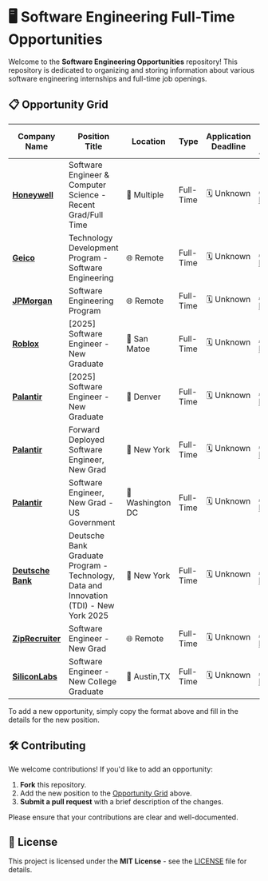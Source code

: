 # 🖥️ Software Engineering Full-Time Opportunities

Welcome to the **Software Engineering Opportunities** repository! This repository is dedicated to organizing and storing information about various software engineering internships and full-time job openings. 

## 📋 Opportunity Grid

| **Company Name** | **Position Title**          | **Location**           | **Type**       | **Application Deadline** | **Link to Apply**  |
| ---------------- | --------------------------- | ---------------------- | -------------- | ------------------------ | ------------------ |
| [**Honeywell**](https://www.linkedin.com/company/honeywell/) | Software Engineer & Computer Science - Recent Grad/Full Time | 📍 Multiple               | Full-Time     | 🗓️ Unknown            | [**Apply Here**](https://careers.honeywell.com/us/en/job/req460344/Software-Engineer-Computer-Science-Recent-Grad-Full-Time) |
| [**Geico**](https://www.linkedin.com/company/geico/) | Technology Development Program - Software Engineering   | 🌐 Remote    | Full-Time      | 🗓️ Unknown           | [**Apply Here**](https://geico.wd1.myworkdayjobs.com/en-US/External/job/Technology-Development-Program---Software-Engineering_R0051974) |
| [**JPMorgan**](https://www.linkedin.com/company/jpmorgan/) | Software Engineering Program          | 🌐 Remote               | Full-Time     | 🗓️ Unknown             | [**Apply Here**](https://careers.jpmorgan.com/global/en/students/programs/software-engineer-fulltime) |
| [**Roblox**](https://www.linkedin.com/company/roblox/) | [2025] Software Engineer - New Graduate         | 📍 San Matoe              | Full-Time     | 🗓️ Unknown             | [**Apply Here**](https://careers.roblox.com/jobs/6086753?gh_jid=6086753&gh_src=c80812c41usn) |
| [**Palantir**](https://www.linkedin.com/company/palantir-technologies/) | [2025] Software Engineer - New Graduate         | 📍 Denver              | Full-Time     | 🗓️ Unknown             | [**Apply Here**](https://jobs.lever.co/palantir/c34b424e-caf2-455a-b104-ae1096ccca29/) |
| [**Palantir**](https://www.linkedin.com/company/palantir-technologies/) | Forward Deployed Software Engineer, New Grad         | 📍 New York              | Full-Time     | 🗓️ Unknown             | [**Apply Here**](https://jobs.lever.co/palantir/8dcdb586-46ae-4f94-9d05-7f1989400049/) |
| [**Palantir**](https://www.linkedin.com/company/palantir-technologies/) | Software Engineer, New Grad - US Government         | 📍 Washington DC              | Full-Time     | 🗓️ Unknown             | [**Apply Here**](https://jobs.lever.co/palantir/19d5e5f8-37a6-4a6f-b2ca-423370b3a1c2/) |
| [**Deutsche Bank**](https://www.linkedin.com/company/deutsche-bank/) | Deutsche Bank Graduate Program - Technology, Data and Innovation (TDI) - New York 2025         | 📍 New York              | Full-Time     | 🗓️ Unknown             | [**Apply Here**](https://db.recsolu.com/external/requisitions/Yqt2f29X7hFr8nO6Si_YaQ) |
| [**ZipRecruiter**](https://www.linkedin.com/company/ziprecruiter/) | Software Engineer - New Grad         | 🌐 Remote              | Full-Time     | 🗓️ Unknown             | [**Apply Here**](https://job-boards.greenhouse.io/ziprecruiter/jobs/6165341?gh_src=89c6ee071us) |
| [**SiliconLabs**](https://www.linkedin.com/company/siliconlabs/) | Software Engineer - New College Graduate         | 📍 Austin,TX              | Full-Time     | 🗓️ Unknown             | [**Apply Here**](https://silabs.wd1.myworkdayjobs.com/SiliconlabsCareers/job/Austin/Software-Engineer---New-College-Graduate_20085) |



To add a new opportunity, simply copy the format above and fill in the details for the new position.

## 🛠️ Contributing

We welcome contributions! If you'd like to add an opportunity:

1. **Fork** this repository.
2. Add the new position to the [Opportunity Grid](#opportunity-grid) above.
3. **Submit a pull request** with a brief description of the changes.

Please ensure that your contributions are clear and well-documented.

## 📜 License

This project is licensed under the **MIT License** - see the [LICENSE](LICENSE) file for details.


